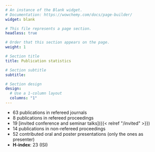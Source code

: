 ```yaml
---
# An instance of the Blank widget.
# Documentation: https://wowchemy.com/docs/page-builder/
widget: blank

# This file represents a page section.
headless: true

# Order that this section appears on the page.
weight: 1

# Section title
title: Publication statistics

# Section subtitle
subtitle:

# Section design
design:
  # Use a 1-column layout
  columns: "1"
---
```


* 63 publications in refereed journals
* 8 publications in refereed proceedings
* 19 [invited conference and seminar talks]({{< relref "/invited" >}})
* 14 publications in non-refereed proceedings
* 52 contributed oral and poster presentations (only the ones as presenter)
* **H-index**: 23 (ISI)
